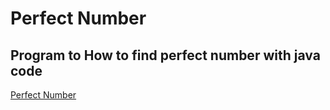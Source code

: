 # Perfect Number

## Program to How to find perfect number with java code

[Perfect Number](https://en.wikipedia.org/wiki/Perfect_number)